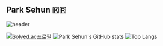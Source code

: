 ## Park Sehun 🇰🇷
![header](https://capsule-render.vercel.app/api?type=transparent&color=auto&height=300&section=header&text=Park%20Sehun's%20Github&fontSize=90)

[![Solved.ac프로필](http://mazassumnida.wtf/api/v2/generate_badge?boj=david8575)](https://solved.ac/david8575)
![Park Sehun's GitHub stats](https://github-readme-stats.vercel.app/api?username=david8575&show_icons=true&theme=dark)
![Top Langs](https://github-readme-stats.vercel.app/api/top-langs/?username=david8575&hide_progress=true)
